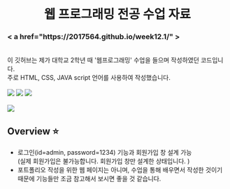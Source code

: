 <p align="center">
  <h1 align="center">웹 프로그래밍 전공 수업 자료 </h1>

  <p align="center">
   <h3> < a href="https://2017564.github.io/week12.1/" ><DEMO> </a> </h3>
  <br/>
 이 깃허브는 제가 대학교 2학년 때 '웹프로그래밍' 수업을 들으며 작성하였던 코드입니다.
    <br/>
    주로 HTML, CSS, JAVA script 언어를 사용하여 작성했습니다.
  <br/>
    <br/>
    <img src="https://img.shields.io/badge/--05122A?style=flat&logo=bootstrap&logoColor=563D7C"/>
    <img src="https://img.shields.io/badge/-CSS-05122A?style=flat&logo=CSS3&logoColor=1572B6"/>
    <img src="https://img.shields.io/badge/-HTML-05122A?style=flat&logo=HTML5"/>
  <br/>
  <br/>
  <img src="https://github.com/heejung0413/webprogramming/blob/main/demo/market-gif.gif?raw=true"/>
</p>

## Overview ⭐️

- 로그인(id=admin, password=1234) 기능과 회원가입 창 설계 가능
 <br/> (실제 회원가입은 불가능합니다. 회원가입 창만 설계한 상태입니다. )
- 포트폴리오 작성을 위한 웹 페이지는 아니며, 수업을 통해 배우면서 작성한 것이기 때문에 기능들만 조금 참고해서 보시면 좋을 것 같습니다. 

